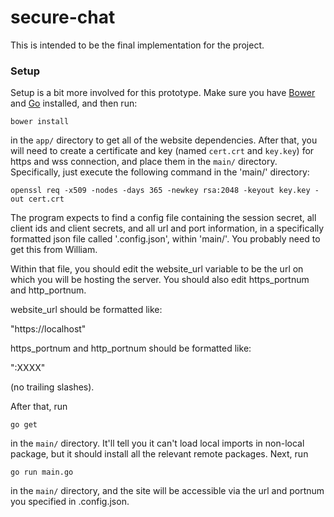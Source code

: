 # secure-chat

This is intended to be the final implementation for the project.

### Setup

Setup is a bit more involved for this prototype. Make sure you have [Bower](http://bower.io/) and [Go](https://golang.org/) installed, and then run:

`bower install`

in the `app/` directory to get all of the website dependencies. After that, you will need to create a certificate and key (named `cert.crt` and `key.key`) for https and wss connection, and place them in the `main/` directory. Specifically, just execute the following command in the 'main/' directory:

`openssl req -x509 -nodes -days 365 -newkey rsa:2048 -keyout key.key -out cert.crt`

The program expects to find a config file containing the session secret, all client ids and client secrets, and all url and port information, in a specifically formatted json file called '.config.json', within 'main/'. You probably need to get this from William. 

Within that file, you should edit the website_url variable to be the url on which you will be hosting the server. You should also edit https_portnum and http_portnum. 

website_url should be formatted like:

  "https://localhost"

https_portnum and http_portnum should be formatted like:

  ":XXXX"

(no trailing slashes).

After that, run

`go get`

in the `main/` directory. It'll tell you it can't load local imports in non-local package, but it should install all the relevant remote packages. Next, run

`go run main.go`

in the `main/` directory, and the site will be accessible via the url and portnum you specified in .config.json.
